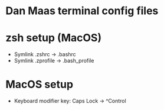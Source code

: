 # Dan Maas terminal config files

# zsh setup (MacOS)

- Symlink .zshrc -> .bashrc
- Symlink .zprofile -> .bash_profile

# MacOS setup

- Keyboard modifier key: Caps Lock -> ^Control
